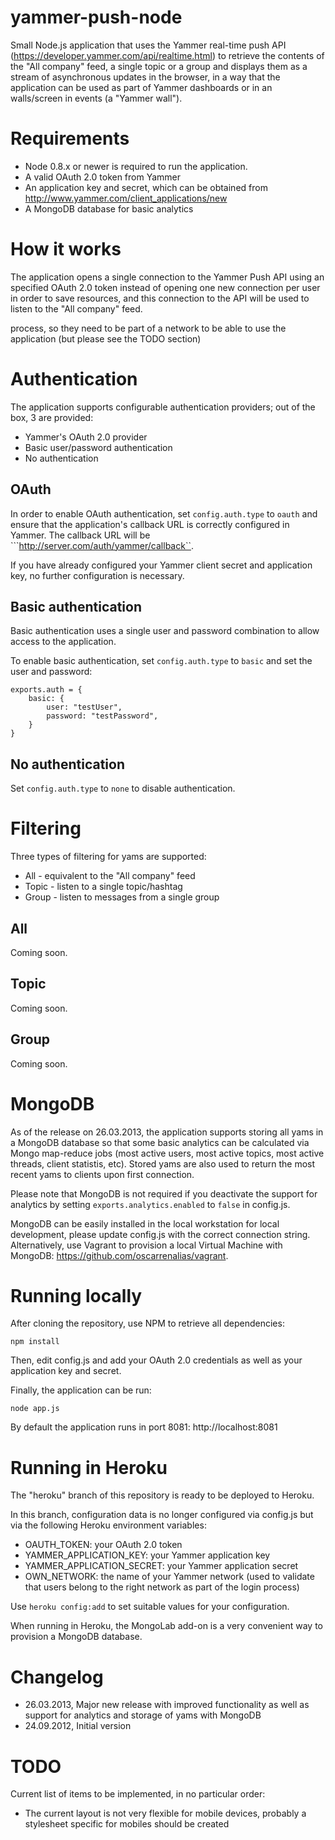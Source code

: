 yammer-push-node
================

Small Node.js application that uses the Yammer real-time push API (https://developer.yammer.com/api/realtime.html) to retrieve the contents of the "All company" feed, a single topic or a group and displays them as a stream of asynchronous updates in the browser, in a way that the application can be used as part of Yammer dashboards or in an walls/screen in events (a "Yammer wall").

Requirements
============
* Node 0.8.x or newer is required to run the application.
* A valid OAuth 2.0 token from Yammer
* An application key and secret, which can be obtained from http://www.yammer.com/client_applications/new
* A MongoDB database for basic analytics

How it works
============
The application opens a single connection to the Yammer Push API using an specified OAuth 2.0 token instead of opening one new connection per user in order to save resources, and this connection to the API will be used to listen to the "All company" feed. 



 process, so they need to be part of a network to be able to use the application (but please see the TODO section)

Authentication
==============
The application supports configurable authentication providers; out of the box, 3 are provided:

* Yammer's OAuth 2.0 provider
* Basic user/password authentication
* No authentication

OAuth
-----
In order to enable OAuth authentication, set ```config.auth.type``` to ```oauth``` and ensure that the application's callback URL is correctly configured in Yammer. The callback URL will be ```http://server.com/auth/yammer/callback``.

If you have already configured your Yammer client secret and application key, no further configuration is necessary.

Basic authentication
--------------------
Basic authentication uses a single user and password combination to allow access to the application.

To enable basic authentication, set ```config.auth.type``` to ```basic``` and set the user and password:

```
exports.auth = {
	basic: {
		user: "testUser",
		password: "testPassword",
	}	
}
```

No authentication
-----------------
Set ```config.auth.type``` to ```none``` to disable authentication. 

Filtering
=========
Three types of filtering for yams are supported:

* All - equivalent to the "All company" feed
* Topic - listen to a single topic/hashtag
* Group - listen to messages from a single group

All
---
Coming soon.

Topic
-----
Coming soon.

Group
-----
Coming soon.

MongoDB
=======
As of the release on 26.03.2013, the application supports storing all yams in a MongoDB database so that some basic analytics can be 
calculated via Mongo map-reduce jobs (most active users, most active topics, most active threads, client statistis, etc). Stored yams
are also used to return the most recent yams to clients upon first connection.

Please note that MongoDB is not required if you deactivate the support for analytics by setting ```exports.analytics.enabled``` to ```false``` in config.js. 

MongoDB can be easily installed in the local workstation for local development, please update config.js with the correct
connection string. Alternatively, use Vagrant to provision a local Virtual Machine with MongoDB: https://github.com/oscarrenalias/vagrant.

Running locally
===============
After cloning the repository, use NPM to retrieve all dependencies:

```npm install```

Then, edit config.js and add your OAuth 2.0 credentials as well as your application key and secret.

Finally, the application can be run:

```node app.js```

By default the application runs in port 8081: http://localhost:8081

Running in Heroku
=================
The "heroku" branch of this repository is ready to be deployed to Heroku. 

In this branch, configuration data is no longer configured via config.js but via the following Heroku environment variables:

* OAUTH_TOKEN: your OAuth 2.0 token
* YAMMER_APPLICATION_KEY: your Yammer application key
* YAMMER_APPLICATION_SECRET: your Yammer application secret
* OWN_NETWORK: the name of your Yammer network (used to validate that users belong to the right network as part of the login process)

Use ```heroku config:add``` to set suitable values for your configuration.

When running in Heroku, the MongoLab add-on is a very convenient way to provision a MongoDB database.

Changelog
=========
* 26.03.2013, Major new release with improved functionality as well as support for analytics and storage of yams with MongoDB
* 24.09.2012, Initial version

TODO
====
Current list of items to be implemented, in no particular order:

* The current layout is not very flexible for mobile devices, probably a stylesheet specific for mobiles should be created